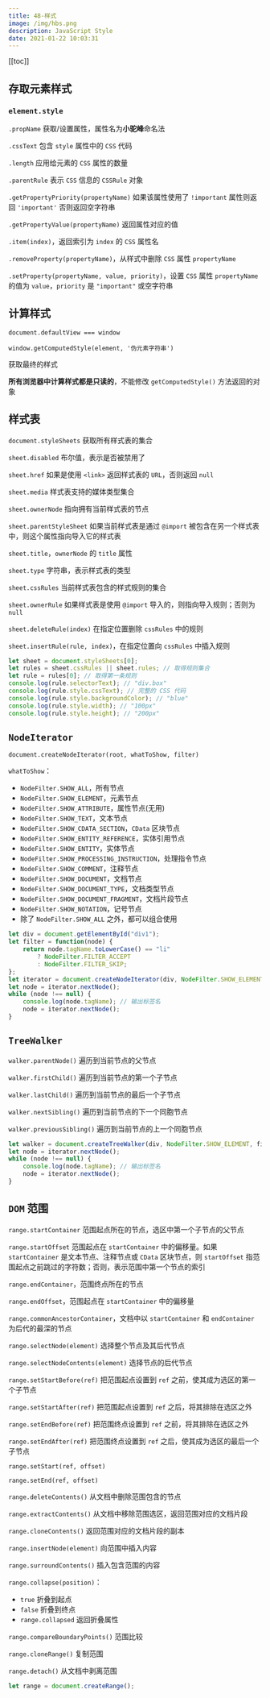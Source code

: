 ```yaml
---
title: 48-样式
image: /img/hbs.png
description: JavaScript Style
date: 2021-01-22 10:03:31
---
```


[[toc]]

## 存取元素样式

### `element.style`

`.propName` 获取/设置属性，属性名为**小驼峰**命名法

`.cssText` 包含 `style` 属性中的 `CSS` 代码

`.length` 应用给元素的 `CSS` 属性的数量

`.parentRule` 表示 `CSS` 信息的 `CSSRule` 对象

`.getPropertyPriority(propertyName)` 如果该属性使用了 `!important` 属性则返回 `'important'` 否则返回空字符串

`.getPropertyValue(propertyName)` 返回属性对应的值

`.item(index)`，返回索引为 `index` 的 `CSS` 属性名

`.removeProperty(propertyName)`，从样式中删除 `CSS` 属性 `propertyName`

`.setProperty(propertyName, value, priority)`，设置 `CSS` 属性 `propertyName` 的值为 `value`，`priority` 是 `"important"` 或空字符串

## 计算样式

`document.defaultView === window`

`window.getComputedStyle(element, '伪元素字符串')`

获取最终的样式

**所有浏览器中计算样式都是只读的**，不能修改 `getComputedStyle()` 方法返回的对象

## 样式表

`document.styleSheets` 获取所有样式表的集合

`sheet.disabled` 布尔值，表示是否被禁用了

`sheet.href` 如果是使用 `<link>` 返回样式表的 `URL`，否则返回 `null`

`sheet.media` 样式表支持的媒体类型集合

`sheet.ownerNode` 指向拥有当前样式表的节点

`sheet.parentStyleSheet` 如果当前样式表是通过 `@import` 被包含在另一个样式表中，则这个属性指向导入它的样式表

`sheet.title`，`ownerNode` 的 `title` 属性

`sheet.type` 字符串，表示样式表的类型

`sheet.cssRules` 当前样式表包含的样式规则的集合

`sheet.ownerRule` 如果样式表是使用 `@import` 导入的，则指向导入规则；否则为 `null`

`sheet.deleteRule(index)` 在指定位置删除 `cssRules` 中的规则

`sheet.insertRule(rule, index)`，在指定位置向 `cssRules` 中插入规则

```js
let sheet = document.styleSheets[0];
let rules = sheet.cssRules || sheet.rules; // 取得规则集合
let rule = rules[0]; // 取得第一条规则
console.log(rule.selectorText); // "div.box"
console.log(rule.style.cssText); // 完整的 CSS 代码
console.log(rule.style.backgroundColor); // "blue"
console.log(rule.style.width); // "100px"
console.log(rule.style.height); // "200px" 
```

## `NodeIterator`

`document.createNodeIterator(root, whatToShow, filter)`

`whatToShow`：
  - `NodeFilter.SHOW_ALL`，所有节点
  - `NodeFilter.SHOW_ELEMENT`，元素节点
  - `NodeFilter.SHOW_ATTRIBUTE`，属性节点(无用)
  - `NodeFilter.SHOW_TEXT`，文本节点
  - `NodeFilter.SHOW_CDATA_SECTION`，`CData` 区块节点
  - `NodeFilter.SHOW_ENTITY_REFERENCE`，实体引用节点
  - `NodeFilter.SHOW_ENTITY`，实体节点
  - `NodeFilter.SHOW_PROCESSING_INSTRUCTION`，处理指令节点
  - `NodeFilter.SHOW_COMMENT`，注释节点
  - `NodeFilter.SHOW_DOCUMENT`，文档节点
  - `NodeFilter.SHOW_DOCUMENT_TYPE`，文档类型节点
  - `NodeFilter.SHOW_DOCUMENT_FRAGMENT`，文档片段节点
  - `NodeFilter.SHOW_NOTATION`，记号节点
  - 除了 `NodeFilter.SHOW_ALL` 之外，都可以组合使用

```js
let div = document.getElementById("div1");
let filter = function(node) {
	return node.tagName.toLowerCase() == "li"
		? NodeFilter.FILTER_ACCEPT
		: NodeFilter.FILTER_SKIP;
};
let iterator = document.createNodeIterator(div, NodeFilter.SHOW_ELEMENT, filter, false);
let node = iterator.nextNode();
while (node !== null) {
	console.log(node.tagName); // 输出标签名
	node = iterator.nextNode();
} 
```

## `TreeWalker`

`walker.parentNode()` 遍历到当前节点的父节点

`walker.firstChild()` 遍历到当前节点的第一个子节点

`walker.lastChild()` 遍历到当前节点的最后一个子节点

`walker.nextSibling()` 遍历到当前节点的下一个同胞节点

`walker.previousSibling()` 遍历到当前节点的上一个同胞节点

```js
let walker = document.createTreeWalker(div, NodeFilter.SHOW_ELEMENT, filter, false);
let node = iterator.nextNode();
while (node !== null) {
	console.log(node.tagName); // 输出标签名
	node = iterator.nextNode();
} 
```

## `DOM` 范围

`range.startContainer` 范围起点所在的节点，选区中第一个子节点的父节点

`range.startOffset` 范围起点在 `startContainer` 中的偏移量。如果 `startContainer` 是文本节点、注释节点或 `CData` 区块节点，则 `startOffset` 指范围起点之前跳过的字符数；否则，表示范围中第一个节点的索引

`range.endContainer`，范围终点所在的节点

`range.endOffset`，范围起点在 `startContainer` 中的偏移量

`range.commonAncestorContainer`，文档中以 `startContainer` 和 `endContainer` 为后代的最深的节点

`range.selectNode(element)` 选择整个节点及其后代节点

`range.selectNodeContents(element)` 选择节点的后代节点

`range.setStartBefore(ref)` 把范围起点设置到 `ref` 之前，使其成为选区的第一个子节点

`range.setStartAfter(ref)` 把范围起点设置到 `ref` 之后，将其排除在选区之外

`range.setEndBefore(ref)` 把范围终点设置到 `ref` 之前，将其排除在选区之外

`range.setEndAfter(ref)` 把范围终点设置到 `ref` 之后，使其成为选区的最后一个子节点

`range.setStart(ref, offset)`

`range.setEnd(ref, offset)`

`range.deleteContents()` 从文档中删除范围包含的节点

`range.extractContents()` 从文档中移除范围选区，返回范围对应的文档片段

`range.cloneContents()` 返回范围对应的文档片段的副本

`range.insertNode(element)` 向范围中插入内容

`range.surroundContents()` 插入包含范围的内容

`range.collapse(position)`：
  - `true` 折叠到起点
  - `false` 折叠到终点
  - `range.collapsed` 返回折叠属性

`range.compareBoundaryPoints()` 范围比较

`range.cloneRange()` 复制范围

`range.detach()` 从文档中剥离范围

```js
let range = document.createRange();
```